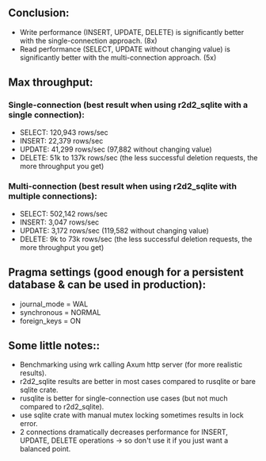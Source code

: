 ## Conclusion:
- Write performance (INSERT, UPDATE, DELETE) is significantly better with the single-connection approach. (8x)
- Read performance (SELECT, UPDATE without changing value) is significantly better with the multi-connection approach. (5x)

## Max throughput:
### Single-connection (best result when using r2d2_sqlite with a single connection):
- SELECT: 120,943 rows/sec
- INSERT: 22,379 rows/sec
- UPDATE: 41,299 rows/sec (97,882 without changing value)
- DELETE: 51k to 137k rows/sec (the less successful deletion requests, the more throughput you get)

### Multi-connection (best result when using r2d2_sqlite with multiple connections):
- SELECT: 502,142 rows/sec
- INSERT: 3,047 rows/sec
- UPDATE: 3,172 rows/sec (119,582 without changing value)
- DELETE: 9k to 73k rows/sec (the less successful deletion requests, the more throughput you get)

## Pragma settings (good enough for a persistent database & can be used in production):
- journal_mode = WAL
- synchronous = NORMAL
- foreign_keys = ON

## Some little notes::
- Benchmarking using wrk calling Axum http server (for more realistic results).
- r2d2_sqlite results are better in most cases compared to rusqlite or bare sqlite crate.
- rusqlite is better for single-connection use cases (but not much compared to r2d2_sqlite).
- use sqlite crate with manual mutex locking sometimes results in lock error.
- 2 connections dramatically decreases performance for INSERT, UPDATE, DELETE operations -> so don't use it if you just want a balanced point.

